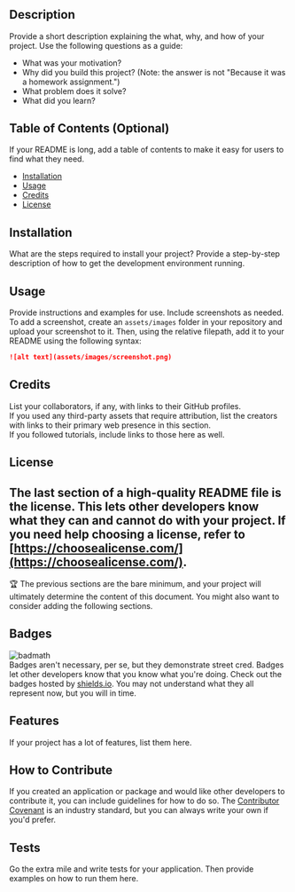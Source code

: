 # <Your-Project-Title>							
## Description							
Provide a short description explaining the what, why, and how of your project. Use the following questions as a guide:							
- What was your motivation?							
- Why did you build this project? (Note: the answer is not "Because it was a homework assignment.")							
- What problem does it solve?							
- What did you learn?							
## Table of Contents (Optional)							
If your README is long, add a table of contents to make it easy for users to find what they need.							
- [Installation](#installation)							
- [Usage](#usage)							
- [Credits](#credits)							
- [License](#license)							
## Installation							
What are the steps required to install your project? Provide a step-by-step description of how to get the development environment running.							
## Usage							
Provide instructions and examples for use. Include screenshots as needed.							
To add a screenshot, create an `assets/images` folder in your repository and upload your screenshot to it. Then, using the relative filepath, add it to your README using the following syntax:							
```md							
![alt text](assets/images/screenshot.png)							
```							
## Credits							
List your collaborators, if any, with links to their GitHub profiles.							
If you used any third-party assets that require attribution, list the creators with links to their primary web presence in this section.							
If you followed tutorials, include links to those here as well.							
## License							
The last section of a high-quality README file is the license. This lets other developers know what they can and cannot do with your project. If you need help choosing a license, refer to [https://choosealicense.com/](https://choosealicense.com/).							
---							
🏆 The previous sections are the bare minimum, and your project will ultimately determine the content of this document. You might also want to consider adding the following sections.							
## Badges							
![badmath](https://img.shields.io/github/languages/top/lernantino/badmath)							
Badges aren't necessary, per se, but they demonstrate street cred. Badges let other developers know that you know what you're doing. Check out the badges hosted by [shields.io](https://shields.io/). You may not understand what they all represent now, but you will in time.							
## Features							
If your project has a lot of features, list them here.							
## How to Contribute							
If you created an application or package and would like other developers to contribute it, you can include guidelines for how to do so. The [Contributor Covenant](https://www.contributor-covenant.org/) is an industry standard, but you can always write your own if you'd prefer.							
## Tests							
Go the extra mile and write tests for your application. Then provide examples on how to run them here.							
